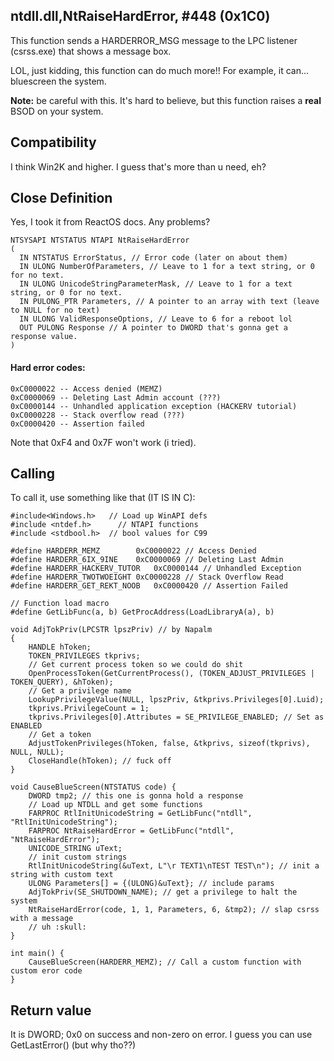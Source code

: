 
## ntdll.dll,NtRaiseHardError, #448 (0x1С0)
This function sends a HARDERROR_MSG message to the LPC listener (csrss.exe) that shows a message box.

LOL, just kidding, this function can do much more!! For example, it can... bluescreen the system.

**Note:** be careful with this. It's hard to believe, but this function raises a **real** BSOD on your system.

## Compatibility

I think Win2K and higher. I guess that's more than u need, eh?

## Close Definition
Yes, I took it from ReactOS docs. Any problems?
```
NTSYSAPI NTSTATUS NTAPI NtRaiseHardError
(
  IN NTSTATUS ErrorStatus, // Error code (later on about them)
  IN ULONG NumberOfParameters, // Leave to 1 for a text string, or 0 for no text.
  IN ULONG UnicodeStringParameterMask, // Leave to 1 for a text string, or 0 for no text.
  IN PULONG_PTR Parameters, // A pointer to an array with text (leave to NULL for no text)
  IN ULONG ValidResponseOptions, // Leave to 6 for a reboot lol
  OUT PULONG Response // A pointer to DWORD that's gonna get a response value.
)
```
#### Hard error codes:
```
0xC0000022 -- Access denied (MEMZ)
0xC0000069 -- Deleting Last Admin account (???)
0xC0000144 -- Unhandled application exception (HACKERV tutorial)
0xC0000228 -- Stack overflow read (???)
0xC0000420 -- Assertion failed 
```
Note that 0xF4 and 0x7F won't work (i tried).

## Calling
To call it, use something like that (IT IS IN C):

```
#include<Windows.h>   // Load up WinAPI defs
#include <ntdef.h>		// NTAPI functions
#include <stdbool.h>  // bool values for C99

#define HARDERR_MEMZ		0xC0000022 // Access Denied
#define HARDERR_6IX_9INE	0xC0000069 // Deleting Last Admin
#define HARDERR_HACKERV_TUTOR	0xC0000144 // Unhandled Exception 
#define HARDERR_TWOTWOEIGHT	0xC0000228 // Stack Overflow Read
#define HARDERR_GET_REKT_NOOB	0xC0000420 // Assertion Failed

// Function load macro
#define GetLibFunc(a, b) GetProcAddress(LoadLibraryA(a), b)

void AdjTokPriv(LPCSTR lpszPriv) // by Napalm
{ 
	HANDLE hToken;
	TOKEN_PRIVILEGES tkprivs;
	// Get current process token so we could do shit
	OpenProcessToken(GetCurrentProcess(), (TOKEN_ADJUST_PRIVILEGES | TOKEN_QUERY), &hToken);
	// Get a privilege name
	LookupPrivilegeValue(NULL, lpszPriv, &tkprivs.Privileges[0].Luid);
	tkprivs.PrivilegeCount = 1;
	tkprivs.Privileges[0].Attributes = SE_PRIVILEGE_ENABLED; // Set as ENABLED
	// Get a token
	AdjustTokenPrivileges(hToken, false, &tkprivs, sizeof(tkprivs), NULL, NULL);
	CloseHandle(hToken); // fuck off
}

void CauseBlueScreen(NTSTATUS code) {
	DWORD tmp2; // this one is gonna hold a response
	// Load up NTDLL and get some functions
	FARPROC RtlInitUnicodeString = GetLibFunc("ntdll", "RtlInitUnicodeString");
	FARPROC NtRaiseHardError = GetLibFunc("ntdll", "NtRaiseHardError");
	UNICODE_STRING uText;
	// init custom strings
	RtlInitUnicodeString(&uText, L"\r TEXT1\nTEST TEST\n"); // init a string with custom text
	ULONG Parameters[] = {(ULONG)&uText}; // include params
	AdjTokPriv(SE_SHUTDOWN_NAME); // get a privilege to halt the system
	NtRaiseHardError(code, 1, 1, Parameters, 6, &tmp2); // slap csrss with a message
	// uh :skull:
}

int main() {
	CauseBlueScreen(HARDERR_MEMZ); // Call a custom function with custom eror code
}
```

## Return value
It is DWORD; 0x0 on success and non-zero on error. I guess you can use GetLastError() (but why tho??)
